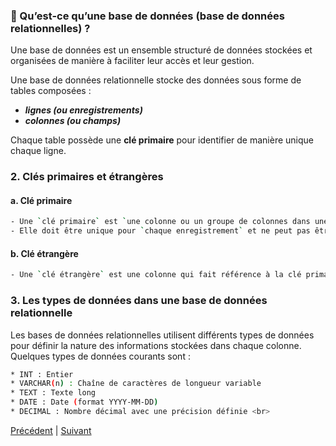 
### 📌 Qu’est-ce qu’une base de données (base de données relationnelles) ?
Une base de données est un ensemble structuré de données stockées et organisées de manière à faciliter leur accès et leur gestion.<br>

Une base de données relationnelle stocke des données sous forme de tables composées : <br>
* ***lignes (ou enregistrements)***
* ***colonnes (ou champs)***<br>

Chaque table possède une **clé primaire** pour identifier de manière unique chaque ligne.

### 2. Clés primaires et étrangères<br>

#### a. Clé primaire<br>

```bash
- Une `clé primaire` est `une colonne ou un groupe de colonnes dans une table` qui permet d’identifier de manière unique chaque ligne.
- Elle doit être unique pour `chaque enregistrement` et ne peut pas être `NULL`.
 ```

#### b. Clé étrangère<br>

```bash
- Une `clé étrangère` est une colonne qui fait référence à la clé primaire d’une autre table. Cela permet de lier deux tables ensemble. Par exemple, dans la table commandes, la colonne utilisateur_id est une clé étrangère qui fait référence à la clé primaire id dans la table utilisateurs.
```

### 3. Les types de données dans une base de données relationnelle<br>

Les bases de données relationnelles utilisent différents types de données pour définir la nature des informations stockées dans chaque colonne. Quelques types de données courants sont :<br> 

```bash
* INT : Entier
* VARCHAR(n) : Chaîne de caractères de longueur variable
* TEXT : Texte long
* DATE : Date (format YYYY-MM-DD)
* DECIMAL : Nombre décimal avec une précision définie <br>
```

[Précédent](commandes-SQL.md) | [Suivant](exemples-requêtes.md)  <br>


